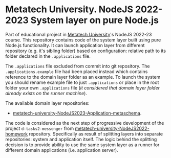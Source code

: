 # Metatech University. NodeJS 2022-2023 System layer on pure Node.js
Part of educational project in [Metatech University](https://github.com/metatech-university/)'s NodeJS 2022-23 course. This repository contains code of the system layer built using pure Node.js functionality. It can launch application layer from different repository (e.g. it's sibling folder) based on configuration: relative path to its folder declared in the `.applications` file.

The `.applications` file excluded from commit into git repository. The `.applications.example` file had been placed instead which contains reference to the domain layer folder as an example. To launch the system you should rename example file to just `.applications` or place in the root folder your own `.applications` file (_it considered that domain layer folder already exists on the runner machine_).

The available domain layer repositories:
- [metatech-university-NodeJS2023-Application-metaschema](https://github.com/KLarpen/metatech-university-NodeJS2023-Application-metaschema).

The code is considered as the next step of progressive development of the project `d-tasks2-messenger` from [metatech-university-NodeJS2022-homework](https://github.com/KLarpen/metatech-university-NodeJS2022-homework/tree/main/JavaScript/d-tasks2-messenger) repository. Specifically as result of splitting layers into separate repositories: system and application itself. The logic behind the splitting decision is to provide ability to use the same system layer as a runner for different domain applications (i.e. application server).
